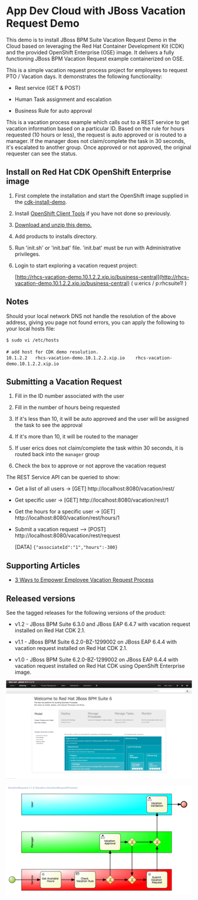 App Dev Cloud with JBoss Vacation Request Demo
==============================================
This demo is to install JBoss BPM Suite Vacation Request Demo in the Cloud based on leveraging the Red Hat 
Container Development Kit (CDK) and the provided OpenShift Enterprise (OSE) image. 
It delivers a fully functioning JBoss BPM Vacation Request example containerized on OSE.

This is a simple vacation request process project for employees to request PTO / Vacation days. It demonstrates the following
functionality:

- Rest service (GET & POST)

- Human Task assignment and escalation

- Business Rule for auto approval

This is a vacation process example which calls out to a REST service to get vacation information based on a particular ID.  Based on the rule for hours requested (10 hours or less), the request is auto approved or is routed to a manager.  If the manager does not claim/complete the task in 30 seconds, it's escalated to another group.  Once approved or not approved, the original requester can see the status.


Install on Red Hat CDK OpenShift Enterprise image
-------------------------------------------------
1. First complete the installation and start the OpenShift image supplied in the
	 [cdk-install-demo](https://github.com/redhatdemocentral/cdk-install-demo).

2. Install [OpenShift Client Tools](https://developers.openshift.com/managing-your-applications/client-tools.html) if you have not
	 done so previously.

2. [Download and unzip this demo.](https://github.com/redhatdemocentral/rhcs-vacation-request-demo/archive/master.zip)

3. Add products to installs directory.

5. Run 'init.sh' or 'init.bat' file. 'init.bat' must be run with Administrative privileges.

6. Login to start exploring a vacation request project:

    [http://rhcs-vacation-demo.10.1.2.2.xip.io/business-central](http://rhcs-vacation-demo.10.1.2.2.xip.io/business-central)
    ( u:erics / p:rhcsuite1! )



Notes
-----
Should your local network DNS not handle the resolution of the above address, giving you page not found errors, you can apply the
following to your local hosts file:

```
$ sudo vi /etc/hosts

# add host for CDK demo resolution.
10.1.2.2   rhcs-vacation-demo.10.1.2.2.xip.io    rhcs-vacation-demo.10.1.2.2.xip.io
```


Submitting a Vacation Request
-----------------------------
1. Fill in the ID number associated with the user

2. Fill in the number of hours being requested

3. If it's less than 10, it will be auto approved and the user will be assigned the task to see the approval

4. If it's more than 10, it will be routed to the manager

5. If user erics does not claim/complete the task within 30 seconds, it is routed back into the `manager` group

6. Check the box to approve or not approve the vacation request

The REST Service API can be queried to show:

- Get a list of all users -> [GET] http://localhost:8080/vacation/rest/

- Get specific user -> [GET] http://localhost:8080/vacation/rest/1

- Get the hours for a specific user -> [GET] http://localhost:8080/vacation/rest/hours/1

- Submit a vacation request --> [POST] http://localhost:8080/vacation/rest/request   

  [DATA] `{"associateId":"1","hours":-300}`


Supporting Articles
-------------------
- [3 Ways to Empower Employee Vacation Request Process](http://www.schabell.org/2016/05/3-ways-empower-employee-vacation-request-process.html)


Released versions
-----------------
See the tagged releases for the following versions of the product:

- v1.2 - JBoss BPM Suite 6.3.0 and JBoss EAP 6.4.7 with vacation request installed on Red Hat CDK 2.1.

- v1.1 - JBoss BPM Suite 6.2.0-BZ-1299002 on JBoss EAP 6.4.4 with vacation request installed on Red Hat CDK 2.1.

- v1.0 - JBoss BPM Suite 6.2.0-BZ-1299002 on JBoss EAP 6.4.4 with vacation request installed on Red Hat CDK using OpenShift Enterprise image.

![BPM Suite](https://github.com/redhatdemocentral/rhcs-vacation-request-demo/blob/master/docs/demo-images/bpmsuite.png?raw=true)

![Vacation Process](https://github.com/redhatdemocentral/rhcs-vacation-request-demo/blob/master/docs/demo-images/process.png?raw=true)



